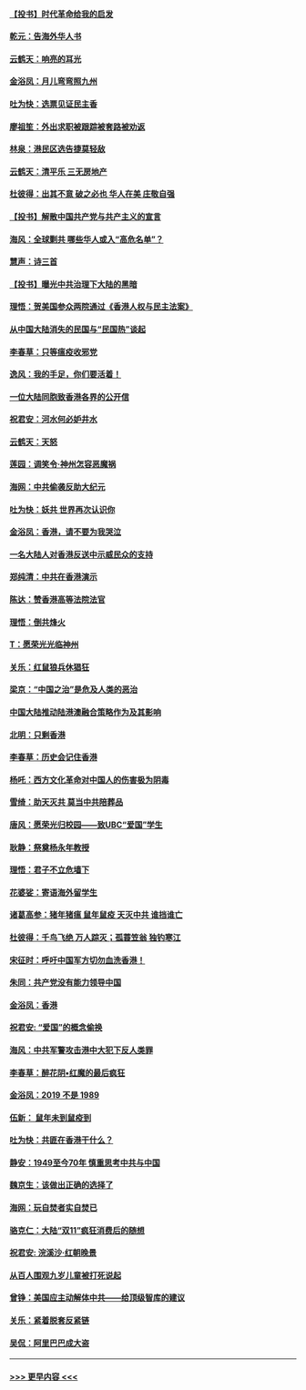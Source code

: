 #### [【投书】时代革命给我的启发](../pages/nsc993/n11684287.md?t=11281255) 
#### [乾元：告海外华人书](../pages/nsc993/n11684044.md?t=11281255) 
#### [云鹤天：响亮的耳光](../pages/nsc993/n11684254.md?t=11281255) 
#### [金浴凤：月儿弯弯照九州](../pages/nsc993/n11684231.md?t=11281255) 
#### [吐为快：选票见证民主香](../pages/nsc993/n11684206.md?t=11281255) 
#### [廖祖笙：外出求职被跟踪被套路被劝返](../pages/nsc993/n11683874.md?t=11281255) 
#### [林泉：港民区选告捷莫轻敌](../pages/nsc993/n11683930.md?t=11281255) 
#### [云鹤天：清平乐 三无房地产](../pages/nsc993/n11681521.md?t=11281255) 
#### [杜彼得：出其不意 破之必也 华人在美 庄敬自强](../pages/nsc993/n11679554.md?t=11281255) 
#### [【投书】解散中国共产党与共产主义的宣言](../pages/nsc993/n11679177.md?t=11281255) 
#### [海风：全球剿共 哪些华人或入“高危名单”？](../pages/nsc993/n11678617.md?t=11281255) 
#### [慧声：诗三首](../pages/nsc993/n11678848.md?t=11281255) 
#### [【投书】曝光中共治理下大陆的黑暗](../pages/nsc993/n11678674.md?t=11281255) 
#### [理悟：贺美国参众两院通过《香港人权与民主法案》](../pages/nsc993/n11678104.md?t=11281255) 
#### [从中国大陆消失的民国与“民国热”谈起](../pages/nsc993/n11678075.md?t=11281255) 
#### [李春草：只等瘟疫收邪党](../pages/nsc993/n11677308.md?t=11281255) 
#### [逸风：我的手足，你们要活着！](../pages/nsc993/n11676352.md?t=11281255) 
#### [一位大陆同胞致香港各界的公开信](../pages/nsc993/n11675761.md?t=11281255) 
#### [祝君安：河水何必妒井水](../pages/nsc993/n11675746.md?t=11281255) 
#### [云鹤天：天怒](../pages/nsc993/n11675718.md?t=11281255) 
#### [莲园：调笑令‧神州怎容恶魔祸](../pages/nsc993/n11675648.md?t=11281255) 
#### [海网：中共偷袭反助大纪元](../pages/nsc993/n11673515.md?t=11281255) 
#### [吐为快：妖共 世界再次认识你](../pages/nsc993/n11673506.md?t=11281255) 
#### [金浴凤：香港，请不要为我哭泣](../pages/nsc993/n11673248.md?t=11281255) 
#### [一名大陆人对香港反送中示威民众的支持](../pages/nsc993/n11672615.md?t=11281255) 
#### [郑纯清：中共在香港演示](../pages/nsc993/n11670539.md?t=11281255) 
#### [陈达：赞香港高等法院法官](../pages/nsc993/n11669542.md?t=11281255) 
#### [理悟：倒共烽火](../pages/nsc993/n11668844.md?t=11281255) 
#### [T：愿荣光光临神州](../pages/nsc993/n11668421.md?t=11281255) 
#### [关乐：红鼠狼兵休猖狂](../pages/nsc993/n11668378.md?t=11281255) 
#### [梁京：“中国之治”是危及人类的恶治](../pages/nsc993/n11668328.md?t=11281255) 
#### [中国大陆推动陆港澳融合策略作为及其影响](../pages/nsc993/n11668157.md?t=11281255) 
#### [北明：只剩香港](../pages/nsc993/n11668002.md?t=11281255) 
#### [李春草：历史会记住香港](../pages/nsc993/n11667927.md?t=11281255) 
#### [杨吒：西方文化革命对中国人的伤害极为阴毒](../pages/nsc993/n11664521.md?t=11281255) 
#### [雪绮：助天灭共 莫当中共陪葬品](../pages/nsc993/n11662650.md?t=11281255) 
#### [唐风：愿荣光归校园——致UBC“爱国”学生](../pages/nsc993/n11662194.md?t=11281255) 
#### [耿静：祭奠杨永年教授](../pages/nsc993/n11662514.md?t=11281255) 
#### [理悟：君子不立危墙下](../pages/nsc993/n11662172.md?t=11281255) 
#### [花婆娑：寄语海外留学生](../pages/nsc993/n11662121.md?t=11281255) 
#### [诸葛高参：猪年猪瘟 鼠年鼠疫 天灭中共 谁挡谁亡](../pages/nsc993/n11661980.md?t=11281255) 
#### [杜彼得：千鸟飞绝 万人踪灭；孤蓑笠翁 独钓寒江](../pages/nsc993/n11661170.md?t=11281255) 
#### [宋征时：呼吁中国军方切勿血洗香港！](../pages/nsc993/n11415318.md?t=11281255) 
#### [朱同：共产党没有能力领导中国](../pages/nsc993/n11660421.md?t=11281255) 
#### [金浴凤：香港](../pages/nsc993/n11660419.md?t=11281255) 
#### [祝君安: “爱国”的概念偷换](../pages/nsc993/n11659706.md?t=11281255) 
#### [海风：中共军警攻击港中大犯下反人类罪](../pages/nsc993/n11659632.md?t=11281255) 
#### [李春草：醉花阴•红魔的最后疯狂](../pages/nsc993/n11659287.md?t=11281255) 
#### [金浴凤：2019 不是 1989](../pages/nsc993/n11657663.md?t=11281255) 
#### [伍新： 鼠年未到鼠疫到](../pages/nsc993/n11655098.md?t=11281255) 
#### [吐为快：共匪在香港干什么？](../pages/nsc993/n11654891.md?t=11281255) 
#### [静安：1949至今70年 慎重思考中共与中国](../pages/nsc993/n11651244.md?t=11281255) 
#### [魏京生：该做出正确的选择了](../pages/nsc993/n11653084.md?t=11281255) 
#### [海网：玩自焚者实自焚已](../pages/nsc993/n11652423.md?t=11281255) 
#### [骆克仁：大陆“双11”疯狂消费后的随想](../pages/nsc993/n11652305.md?t=11281255) 
#### [祝君安: 浣溪沙·红朝晚景](../pages/nsc993/n11652258.md?t=11281255) 
#### [从百人围观九岁儿童被打死说起](../pages/nsc993/n11651030.md?t=11281255) 
#### [曾铮：美国应主动解体中共——给顶级智库的建议](../pages/nsc993/n11649888.md?t=11281255) 
#### [关乐：紧着脱套反紧链](../pages/nsc993/n11649069.md?t=11281255) 
#### [吴侃：阿里巴巴成大盗](../pages/nsc993/n11645523.md?t=11281255) 

----
#### [ >>> 更早内容 <<< ](../indexes/nsc993-earlier.md)
